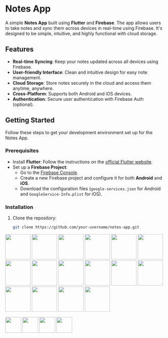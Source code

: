 # Notes App

A simple **Notes App** built using **Flutter** and **Firebase**. The app allows users to take notes and sync them across devices in real-time using Firebase. It's designed to be simple, intuitive, and highly functional with cloud storage.

## Features
- **Real-time Syncing**: Keep your notes updated across all devices using Firebase.
- **User-friendly Interface**: Clean and intuitive design for easy note management.
- **Cloud Storage**: Store notes securely in the cloud and access them anytime, anywhere.
- **Cross-Platform**: Supports both Android and iOS devices.
- **Authentication**: Secure user authentication with Firebase Auth (optional).

## Getting Started

Follow these steps to get your development environment set up for the Notes App.

### Prerequisites

- Install **Flutter**: Follow the instructions on the [official Flutter website](https://flutter.dev/docs/get-started/install).
- Set up a **Firebase Project**:
    - Go to the [Firebase Console](https://console.firebase.google.com/).
    - Create a new Firebase project and configure it for both **Android** and **iOS**.
    - Download the configuration files (`google-services.json` for Android and `GoogleService-Info.plist` for iOS).

### Installation

1. Clone the repository:

   ```bash
   git clone https://github.com/your-username/notes-app.git

<img src="assets/image/1.jpg" width="80" />
<img src="assets/image/2.jpg" width="80" />
<img src="assets/image/3.jpg" width="80" />
<img src="assets/image/4.jpg" width="80" />
<img src="assets/image/5.jpg" width="80" />
<img src="assets/image/6.jpg" width="80" />
<img src="assets/image/7.jpg" width="80" />
<img src="assets/image/8.jpg" width="80" />
<img src="assets/image/9.jpg" width="80" />
<img src="assets/image/10.jpg" width="80" />
<img src="assets/image/11.jpg" width="80" />
<img src="assets/image/12.jpg" width="80" />
<img src="assets/image/13.jpg" width="80" />
<img src="assets/image/14.jpg" width="80" />
<img src="assets/image/15.jpg" width="80" />
<img src="assets/image/16.jpg" width="80" />


<a href="https://dev-aryanbhimani.pantheonsite.io/" target="_blank"><img src="assets/portfolio.png" width="50" ></a>
<a href="https://www.linkedin.com/in/aryanbhimani/" target="_blank"><img src="assets/linkedin.png" width="50"></a>
<a href="https://github.com/AryanBhimani" target="_blank"><img src="assets/github.png" width="50"></a>
<a href="https://twitter.com/yourtwitterhandle" target="_blank"><img src="assets/twitter.png" width="50"></a>
